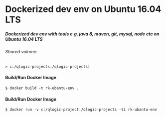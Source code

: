 # Dockerized dev env on Ubuntu 16.04 LTS
##### Dockerized dev env with tools e.g. java 8, maven, git, mysql, node etc on Ubuntu 16.04 LTS

###### Shared volume:
	> c:/qlogic-projects:/qlogic-projects)


#### Build/Run Docker Image
	$ docker build -t rk-ubantu-env .
  
#### Build/Run Docker Image
	$ docker run -v c:/qlogic-project:/qlogic-projects -ti rk-ubantu-env 
